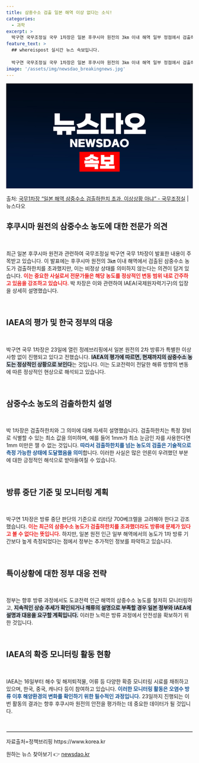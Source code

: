 ```yaml
---
title: 삼중수소 검출 일본 해역 이상 없다는 소식!
categories:
  - 과학
excerpt: >
  박구연 국무조정실 국무 1차장은 일본 후쿠시마 원전의 3㎞ 이내 해역 일부 정점에서 검출하한치 이상의 삼중수…
feature_text: >
  ## whereispost 실시간 뉴스 속보입니다.

  박구연 국무조정실 국무 1차장은 일본 후쿠시마 원전의 3㎞ 이내 해역 일부 정점에서 검출하한치 이상의 삼중수…
image: '/assets/img/newsdao_breakingnews.jpg'
---
```


![뉴스다오 속보](/assets/img/newsdao_breakingnews.jpg)

<p>출처: <a href="https://newsdao.kr/2269" rel="dofollow">국무1차장 “일본 해역 삼중수소 검출하한치 초과, 이상상황 아냐” - 국무조정실</a> | 뉴스다오</p>

<h2 data-ke-size="size26">후쿠시마 원전의 삼중수소 농도에 대한 전문가 의견</h2>

<p data-ke-size="size16">&nbsp;</p>

최근 일본 후쿠시마 원전과 관련하여 국무조정실 박구연 국무 1차장이 발표한 내용이 주목받고 있습니다. 이 발표에는 후쿠시마 원전의 3㎞ 이내 해역에서 검출된 삼중수소 농도가 검출하한치를 초과했지만, 이는 비정상 상태를 의미하지 않는다는 의견이 담겨 있습니다. <b><span style="color: #ee2323;">이는 중요한 사실로서 전문가들은 해당 농도를 정상적인 변동 범위 내로 간주하고 있음을 강조하고 있습니다.</span></b> 박 차장은 이와 관련하여 IAEA(국제원자력기구)의 입장을 상세히 설명했습니다. 

<p data-ke-size="size16">&nbsp;</p>

<h2 data-ke-size="size26">IAEA의 평가 및 한국 정부의 대응</h2>

<p data-ke-size="size16">&nbsp;</p>

박구연 국무 1차장은 23일에 열린 정례브리핑에서 일본 원전의 2차 방류가 특별한 이상 사항 없이 진행되고 있다고 전했습니다. <b><span style="background-color: #21538527;">IAEA의 평가에 따르면, 현재까지의 삼중수소 농도는 정상적인 상황으로 보인다</span></b>는 것입니다. 이는 도쿄전력이 전달한 해류 방향의 변동에 따른 정상적인 현상으로 해석되고 있습니다. 

<p data-ke-size="size16">&nbsp;</p>

<h2 data-ke-size="size26">삼중수소 농도의 검출하한치 설명</h2>

<p data-ke-size="size16">&nbsp;</p>

박 1차장은 검출하한치와 그 의미에 대해 자세히 설명했습니다. 검출하한치는 특정 장비로 식별할 수 있는 최소 값을 의미하며, 예를 들어 1mm가 최소 눈금인 자를 사용한다면 1mm 미만은 잴 수 없는 것입니다. <b><span style="color: #1a5490;">따라서 검출하한치를 넘는 농도의 검출은 기술적으로 측정 가능한 상태에 도달했음을 의미</span></b>합니다. 이러한 사실은 많은 언론이 우려했던 부분에 대한 긍정적인 해석으로 받아들여질 수 있습니다.

<p data-ke-size="size16">&nbsp;</p>

<h2 data-ke-size="size26">방류 중단 기준 및 모니터링 계획</h2>

<p data-ke-size="size16">&nbsp;</p>

박구연 1차장은 방류 중단 판단의 기준으로 리터당 700베크렐을 고려해야 한다고 강조했습니다. <b><span style="color: #ee2323;">이는 최근의 삼중수소 농도가 검출하한치를 초과했더라도 방류에 문제가 있다고 볼 수 없다는 뜻입니다.</span></b> 하지만, 일본 원전 인근 일부 해역에서의 농도가 1차 방류 기간보다 높게 측정되었다는 점에서 정부는 추가적인 정보를 파악하고 있습니다.

<p data-ke-size="size16">&nbsp;</p>

<h2 data-ke-size="size26">특이상황에 대한 정부 대응 전략</h2>

<p data-ke-size="size16">&nbsp;</p>

정부는 향후 방류 과정에서도 도쿄전력 인근 해역의 삼중수소 농도를 철저히 모니터링하고, <b><span style="background-color: #21538527;">지속적인 상승 추세가 확인되거나 해류의 설명으로 부족할 경우 일본 정부와 IAEA에 설명과 대응을 요구할 계획입니다.</span></b> 이러한 노력은 방류 과정에서 안전성을 확보하기 위한 것입니다. 

<p data-ke-size="size16">&nbsp;</p>

<h2 data-ke-size="size26">IAEA의 확증 모니터링 활동 현황</h2>

<p data-ke-size="size16">&nbsp;</p>

IAEA는 16일부터 해수 및 해저퇴적물, 어류 등 다양한 확증 모니터링 시료를 채취하고 있으며, 한국, 중국, 캐나다 등이 참여하고 있습니다. <b><span style="color: #1a5490;">이러한 모니터링 활동은 오염수 방류 이후 해양환경의 변화를 확인하기 위한 필수적인 과정입니다.</span></b> 23일까지 진행되는 이번 활동의 결과는 향후 후쿠시마 원전의 안전을 평가하는 데 중요한 데이터가 될 것입니다. 

<p data-ke-size="size16">&nbsp;</p>

<hr style="border: 1px solid #ccc;"/>

<p data-ke-size="size16">자료출처=정책브리핑 https://www.korea.kr</p> 

원하는 뉴스 찾아보기 👉 <a href="https://newsdao.kr" rel="dofollow">newsdao.kr</a>



